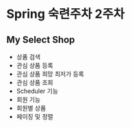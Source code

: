 # Spring 숙련주차 2주차
## My Select Shop 
 - 상품 검색   
 - 관심 상품 등록 
 - 관심 상품 희망 최저가 등록
 - 관심 상품 조회
 - Scheduler 기능 
 - 회원 기능
 - 회원별 상품 
 - 페이징 및 정렬